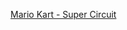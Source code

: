 [Mario Kart - Super Circuit](https://reedgraf.github.io/isd279games/roms/Mario%20Kart%20-%20Super%20Circuit.GBA)
